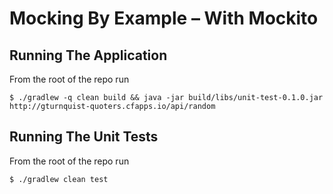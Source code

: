 # Mocking By Example – With Mockito
## Running The Application
From the root of the repo run
```
$ ./gradlew -q clean build && java -jar build/libs/unit-test-0.1.0.jar http://gturnquist-quoters.cfapps.io/api/random
```

## Running The Unit Tests
From the root of the repo run
```
$ ./gradlew clean test
```
